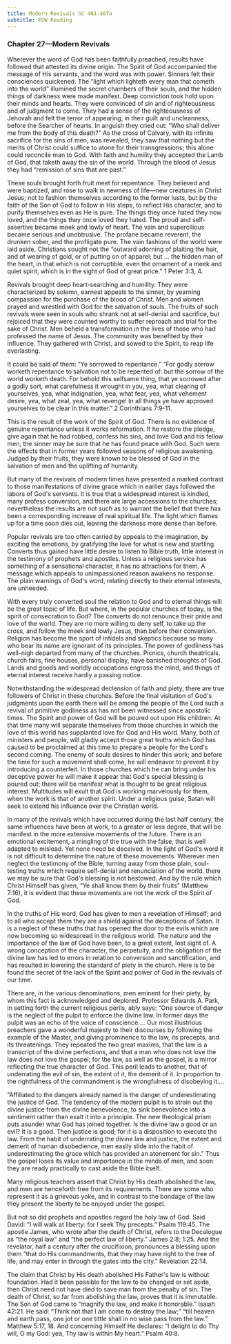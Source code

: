 ```yaml
---
title: Modern Revivals GC 461-467a
subtitle: EGW Reading
---
```


### Chapter 27—Modern Revivals

Wherever the word of God has been faithfully preached, results have followed that attested its divine origin. The Spirit of God accompanied the message of His servants, and the word was with power. Sinners felt their consciences quickened. The “light which lighteth every man that cometh into the world” illumined the secret chambers of their souls, and the hidden things of darkness were made manifest. Deep conviction took hold upon their minds and hearts. They were convinced of sin and of righteousness and of judgment to come. They had a sense of the righteousness of Jehovah and felt the terror of appearing, in their guilt and uncleanness, before the Searcher of hearts. In anguish they cried out: “Who shall deliver me from the body of this death?” As the cross of Calvary, with its infinite sacrifice for the sins of men, was revealed, they saw that nothing but the merits of Christ could suffice to atone for their transgressions; this alone could reconcile man to God. With faith and humility they accepted the Lamb of God, that taketh away the sin of the world. Through the blood of Jesus they had “remission of sins that are past.”

These souls brought forth fruit meet for repentance. They believed and were baptized, and rose to walk in newness of life—new creatures in Christ Jesus; not to fashion themselves according to the former lusts, but by the faith of the Son of God to follow in His steps, to reflect His character, and to purify themselves even as He is pure. The things they once hated they now loved, and the things they once loved they hated. The proud and self-assertive became meek and lowly of heart. The vain and supercilious became serious and unobtrusive. The profane became reverent, the drunken sober, and the profligate pure. The vain fashions of the world were laid aside. Christians sought not the “outward adorning of plaiting the hair, and of wearing of gold, or of putting on of apparel; but ... the hidden man of the heart, in that which is not corruptible, even the ornament of a meek and quiet spirit, which is in the sight of God of great price.” 1 Peter 3:3, 4.

Revivals brought deep heart-searching and humility. They were characterized by solemn, earnest appeals to the sinner, by yearning compassion for the purchase of the blood of Christ. Men and women prayed and wrestled with God for the salvation of souls. The fruits of such revivals were seen in souls who shrank not at self-denial and sacrifice, but rejoiced that they were counted worthy to suffer reproach and trial for the sake of Christ. Men beheld a transformation in the lives of those who had professed the name of Jesus. The community was benefited by their influence. They gathered with Christ, and sowed to the Spirit, to reap life everlasting.

It could be said of them: “Ye sorrowed to repentance.” “For godly sorrow worketh repentance to salvation not to be repented of: but the sorrow of the world worketh death. For behold this selfsame thing, that ye sorrowed after a godly sort, what carefulness it wrought in you, yea, what clearing of yourselves, yea, what indignation, yea, what fear, yea, what vehement desire, yea, what zeal, yea, what revenge! In all things ye have approved yourselves to be clear in this matter.” 2 Corinthians 7:9-11.

This is the result of the work of the Spirit of God. There is no evidence of genuine repentance unless it works reformation. If he restore the pledge, give again that he had robbed, confess his sins, and love God and his fellow men, the sinner may be sure that he has found peace with God. Such were the effects that in former years followed seasons of religious awakening. Judged by their fruits, they were known to be blessed of God in the salvation of men and the uplifting of humanity.

But many of the revivals of modern times have presented a marked contrast to those manifestations of divine grace which in earlier days followed the labors of God's servants. It is true that a widespread interest is kindled, many profess conversion, and there are large accessions to the churches; nevertheless the results are not such as to warrant the belief that there has been a corresponding increase of real spiritual life. The light which flames up for a time soon dies out, leaving the darkness more dense than before.

Popular revivals are too often carried by appeals to the imagination, by exciting the emotions, by gratifying the love for what is new and startling. Converts thus gained have little desire to listen to Bible truth, little interest in the testimony of prophets and apostles. Unless a religious service has something of a sensational character, it has no attractions for them. A message which appeals to unimpassioned reason awakens no response. The plain warnings of God's word, relating directly to their eternal interests, are unheeded.

With every truly converted soul the relation to God and to eternal things will be the great topic of life. But where, in the popular churches of today, is the spirit of consecration to God? The converts do not renounce their pride and love of the world. They are no more willing to deny self, to take up the cross, and follow the meek and lowly Jesus, than before their conversion. Religion has become the sport of infidels and skeptics because so many who bear its name are ignorant of its principles. The power of godliness has well-nigh departed from many of the churches. Picnics, church theatricals, church fairs, fine houses, personal display, have banished thoughts of God. Lands and goods and worldly occupations engross the mind, and things of eternal interest receive hardly a passing notice.

Notwithstanding the widespread declension of faith and piety, there are true followers of Christ in these churches. Before the final visitation of God's judgments upon the earth there will be among the people of the Lord such a revival of primitive godliness as has not been witnessed since apostolic times. The Spirit and power of God will be poured out upon His children. At that time many will separate themselves from those churches in which the love of this world has supplanted love for God and His word. Many, both of ministers and people, will gladly accept those great truths which God has caused to be proclaimed at this time to prepare a people for the Lord's second coming. The enemy of souls desires to hinder this work; and before the time for such a movement shall come, he will endeavor to prevent it by introducing a counterfeit. In those churches which he can bring under his deceptive power he will make it appear that God's special blessing is poured out; there will be manifest what is thought to be great religious interest. Multitudes will exult that God is working marvelously for them, when the work is that of another spirit. Under a religious guise, Satan will seek to extend his influence over the Christian world.

In many of the revivals which have occurred during the last half century, the same influences have been at work, to a greater or less degree, that will be manifest in the more extensive movements of the future. There is an emotional excitement, a mingling of the true with the false, that is well adapted to mislead. Yet none need be deceived. In the light of God's word it is not difficult to determine the nature of these movements. Wherever men neglect the testimony of the Bible, turning away from those plain, soul-testing truths which require self-denial and renunciation of the world, there we may be sure that God's blessing is not bestowed. And by the rule which Christ Himself has given, “Ye shall know them by their fruits” (Matthew 7:16), it is evident that these movements are not the work of the Spirit of God.

In the truths of His word, God has given to men a revelation of Himself; and to all who accept them they are a shield against the deceptions of Satan. It is a neglect of these truths that has opened the door to the evils which are now becoming so widespread in the religious world. The nature and the importance of the law of God have been, to a great extent, lost sight of. A wrong conception of the character, the perpetuity, and the obligation of the divine law has led to errors in relation to conversion and sanctification, and has resulted in lowering the standard of piety in the church. Here is to be found the secret of the lack of the Spirit and power of God in the revivals of our time.

There are, in the various denominations, men eminent for their piety, by whom this fact is acknowledged and deplored. Professor Edwards A. Park, in setting forth the current religious perils, ably says: “One source of danger is the neglect of the pulpit to enforce the divine law. In former days the pulpit was an echo of the voice of conscience.... Our most illustrious preachers gave a wonderful majesty to their discourses by following the example of the Master, and giving prominence to the law, its precepts, and its threatenings. They repeated the two great maxims, that the law is a transcript of the divine perfections, and that a man who does not love the law does not love the gospel; for the law, as well as the gospel, is a mirror reflecting the true character of God. This peril leads to another, that of underrating the evil of sin, the extent of it, the demerit of it. In proportion to the rightfulness of the commandment is the wrongfulness of disobeying it....

“Affiliated to the dangers already named is the danger of underestimating the justice of God. The tendency of the modern pulpit is to strain out the divine justice from the divine benevolence, to sink benevolence into a sentiment rather than exalt it into a principle. The new theological prism puts asunder what God has joined together. Is the divine law a good or an evil? It is a good. Then justice is good; for it is a disposition to execute the law. From the habit of underrating the divine law and justice, the extent and demerit of human disobedience, men easily slide into the habit of underestimating the grace which has provided an atonement for sin.” Thus the gospel loses its value and importance in the minds of men, and soon they are ready practically to cast aside the Bible itself.

Many religious teachers assert that Christ by His death abolished the law, and men are henceforth free from its requirements. There are some who represent it as a grievous yoke, and in contrast to the bondage of the law they present the liberty to be enjoyed under the gospel.

But not so did prophets and apostles regard the holy law of God. Said David: “I will walk at liberty: for I seek Thy precepts.” Psalm 119:45. The apostle James, who wrote after the death of Christ, refers to the Decalogue as “the royal law” and “the perfect law of liberty.” James 2:8; 1:25. And the revelator, half a century after the crucifixion, pronounces a blessing upon them “that do His commandments, that they may have right to the tree of life, and may enter in through the gates into the city.” Revelation 22:14.

The claim that Christ by His death abolished His Father's law is without foundation. Had it been possible for the law to be changed or set aside, then Christ need not have died to save man from the penalty of sin. The death of Christ, so far from abolishing the law, proves that it is immutable. The Son of God came to “magnify the law, and make it honorable.” Isaiah 42:21. He said: “Think not that I am come to destroy the law;” “till heaven and earth pass, one jot or one tittle shall in no wise pass from the law.” Matthew 5:17, 18. And concerning Himself He declares: “I delight to do Thy will, O my God: yea, Thy law is within My heart.” Psalm 40:8.